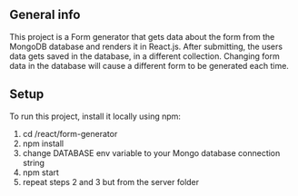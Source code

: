 ## General info

This project is a Form generator that gets data about the form from the MongoDB database and renders it in React.js. After submitting, the users data gets saved in the database, in a different collection.
Changing form data in the database will cause a different form to be generated each time.

## Setup

To run this project, install it locally using npm:

1. cd /react/form-generator
2. npm install
3. change DATABASE env variable to your Mongo database connection string
4. npm start 
5. repeat steps 2 and 3 but from the server folder
